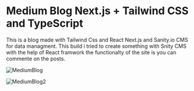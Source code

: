 # Medium Blog  Next.js + Tailwind CSS and TypeScript

This is a blog made with Tailwind Css and React Next.js and Sanity.io CMS for data managment. This build i tried to create something with Snity CMS with the help of React framwork 
the functionalty of the site is you can commente on the posts.

![MediumBlog](https://user-images.githubusercontent.com/56364838/158209714-5a344818-45b5-449a-8e22-6607efb49d54.jpg)

![MediumBlog2](https://user-images.githubusercontent.com/56364838/158209791-5e54852c-3053-48ca-831d-0f5af158fabf.jpg)

